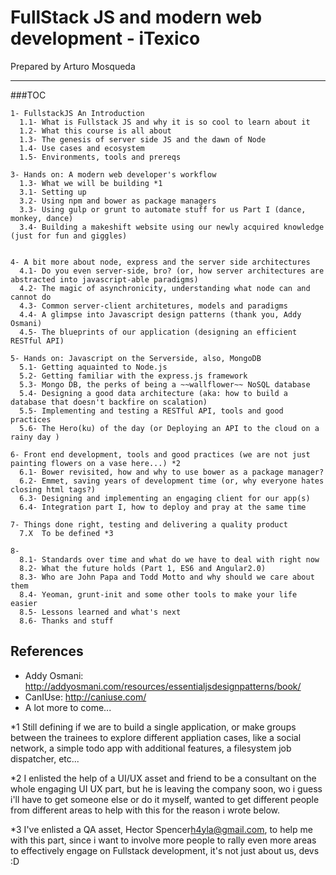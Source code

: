 # FullStack JS and modern web development - iTexico

Prepared by Arturo Mosqueda 

---------


###TOC

	1- FullstackJS An Introduction  
	  1.1- What is Fullstack JS and why it is so cool to learn about it
	  1.2- What this course is all about
	  1.3- The genesis of server side JS and the dawn of Node 
	  1.4- Use cases and ecosystem	  
	  1.5- Environments, tools and prereqs
	
	3- Hands on: A modern web developer's workflow
	  1.3- What we will be building *1
	  3.1- Setting up
	  3.2- Using npm and bower as package managers
	  3.3- Using gulp or grunt to automate stuff for us Part I (dance, monkey, dance)
	  3.4- Building a makeshift website using our newly acquired knowledge (just for fun and giggles)
	  

	4- A bit more about node, express and the server side architectures
	  4.1- Do you even server-side, bro? (or, how server architectures are abstracted into javascript-able paradigms)
	  4.2- The magic of asynchronicity, understanding what node can and cannot do
	  4.3- Common server-client architetures, models and paradigms
	  4.4- A glimpse into Javascript design patterns (thank you, Addy Osmani)
	  4.5- The blueprints of our application (designing an efficient RESTful API)

	5- Hands on: Javascript on the Serverside, also, MongoDB
	  5.1- Getting aquainted to Node.js
	  5.2- Getting familiar with the express.js framework
	  5.3- Mongo DB, the perks of being a ~~wallflower~~ NoSQL database
	  5.4- Designing a good data architecture (aka: how to build a database that doesn't backfire on scalation)
	  5.5- Implementing and testing a RESTful API, tools and good practices
	  5.6- The Hero(ku) of the day (or Deploying an API to the cloud on a rainy day )

    6- Front end development, tools and good practices (we are not just painting flowers on a vase here...) *2
	  6.1- Bower revisited, how and why to use bower as a package manager?
	  6.2- Emmet, saving years of development time (or, why everyone hates closing html tags?)
	  6.3- Designing and implementing an engaging client for our app(s)
	  6.4- Integration part I, how to deploy and pray at the same time
	
	7- Things done right, testing and delivering a quality product
      7.X  To be defined *3

	8- 	  
	  8.1- Standards over time and what do we have to deal with right now
	  8.2- What the future holds (Part 1, ES6 and Angular2.0)
	  8.3- Who are John Papa and Todd Motto and why should we care about them
	  8.4- Yeoman, grunt-init and some other tools to make your life easier
	  8.5- Lessons learned and what's next
	  8.6- Thanks and stuff
	  
  ## References

  - Addy Osmani: http://addyosmani.com/resources/essentialjsdesignpatterns/book/
  - CanIUse: http://caniuse.com/
  - A lot more to come...


*1 Still defining if we are to build a single application, or make groups between the trainees to explore different appliation cases, like a social network, a simple todo app with additional features, a filesystem job dispatcher, etc...

*2 I enlisted the help of a UI/UX asset and friend to be a consultant on the whole engaging UI UX part, but he is leaving the company soon, wo i guess i'll have to get someone else or do it myself, wanted to get different people from different areas to help with this for the reason i wrote below.

*3 I've enlisted a QA asset, Hector Spencer<h4yla@gmail.com>, to help me with this part, since i want to involve more people to rally even more areas to effectively engage on Fullstack development, it's not just about us, devs :D

